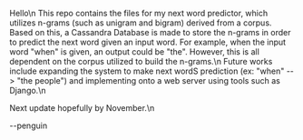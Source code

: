 Hello\n
This repo contains the files for my next word predictor, which utilizes n-grams (such as unigram and bigram) derived from a corpus.
Based on this, a Cassandra Database is made to store the n-grams in order to predict the next word given an input word. For example, when the input word "when" is given, an output could be "the". However, this is all dependent on the corpus utilized to build the n-grams.\n
Future works include expanding the system to make next wordS prediction (ex: "when" --> "the people") and implementing onto a web server using tools such as Django.\n

Next update hopefully by November.\n

--penguin
